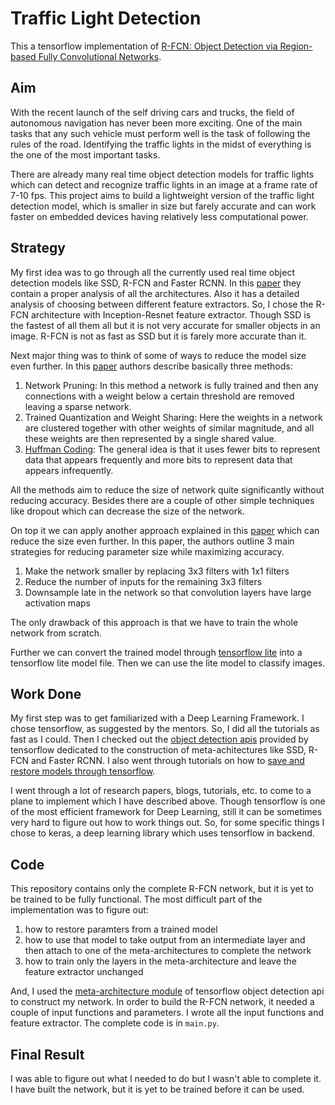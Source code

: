 # Traffic Light Detection

This a tensorflow implementation of [R-FCN: Object Detection via
Region-based Fully Convolutional Networks](https://arxiv.org/pdf/1605.06409.pdf).

## Aim

With the recent launch of the self driving cars and trucks, the field of autonomous navigation has never been more exciting. One of the main tasks that any such vehicle must perform well is the task of following the rules of the road. Identifying the traffic lights in the midst of everything is the one of the most important tasks. 

There are already many real time object detection models for traffic lights which can detect and recognize traffic lights in an image at a frame rate of 7-10 fps. This project aims to build a lightweight version of the traffic light detection model, which is smaller in size but farely accurate and can work faster on embedded devices having relatively less computational power. 

## Strategy

My first idea was to go through all the currently used real time object detection models like SSD, R-FCN and Faster RCNN. In this [paper](https://arxiv.org/abs/1611.10012) they contain a proper analysis of all the architectures. Also it has a detailed analysis of choosing between different feature extractors. So, I chose the R-FCN architecture with Inception-Resnet feature extractor. Though SSD is the fastest of all them all but it is not very accurate for smaller objects in an image. R-FCN is not as fast as SSD but it is farely more accurate than it.

Next major thing was to think of some of ways to reduce the model size even further. In this [paper](https://arxiv.org/abs/1510.00149) authors describe basically three methods: 

1. Network Pruning: In this method a network is fully trained and then any connections with a weight below a certain threshold are removed leaving a sparse network.
2. Trained Quantization and Weight Sharing: Here the weights in a network are clustered together with other weights of similar magnitude, and all these weights are then represented by a single shared value.
3. [Huffman Coding](https://en.wikipedia.org/wiki/Huffman_coding): The general idea is that it uses fewer bits to represent data that appears frequently and more bits to represent data that appears infrequently.

All the methods aim to reduce the size of network quite significantly without reducing accuracy. Besides there are a couple of other simple techniques like dropout which can decrease the size of the network.

On top it we can apply another approach explained in this [paper](https://arxiv.org/abs/1602.07360) which can reduce the size even further. In this paper, the authors outline 3 main strategies for reducing parameter size while maximizing accuracy.

1. Make the network smaller by replacing 3x3 filters with 1x1 filters
2. Reduce the number of inputs for the remaining 3x3 filters
3. Downsample late in the network so that convolution layers have large activation maps

The only drawback of this approach is that we have to train the whole network from scratch.

Further we can convert the trained model through [tensorflow lite](https://www.tensorflow.org/mobile/tflite/) into a tensorflow lite model file. Then we can use the lite model to classify images.

## Work Done

My first step was to get familiarized with a Deep Learning Framework. I chose tensorflow, as suggested by the mentors. So, 
I did all the tutorials as fast as I could. Then I checked out the [object detection apis](https://github.com/tensorflow/models/tree/master/research/object_detection/meta_architectures) provided by tensorflow dedicated to the construction of meta-achitectures like SSD, R-FCN and Faster RCNN. I also went through tutorials on how to [save and restore models through tensorflow](https://www.tensorflow.org/tutorials/keras/save_and_restore_models).

I went through a lot of research papers, blogs, tutorials, etc. to come to a plane to implement which I have described above.
Though tensorflow is one of the most efficient framework for Deep Learning, still it can be sometimes very hard to figure out how to work things out. So, for some specific things I chose to keras, a deep learning library which uses tensorflow in backend.  

## Code

This repository contains only the complete R-FCN network, but it is yet to be trained to be fully functional. The most difficult part of the implementation was to figure out:
1. how to restore paramters from a trained model
2. how to use that model to take output from an intermediate layer and then attach to one of the meta-architectures to complete the network
3. how to train only the layers in the meta-architecture and leave the feature extractor unchanged

And, I used the [meta-architecture module](https://github.com/tensorflow/models/tree/master/research/object_detection/meta_architectures) of tensorflow object detection api to construct my network. In order to build the R-FCN network, it needed a couple of input functions and parameters. I wrote all the input functions and feature extractor. The complete code is in `main.py`. 

## Final Result

I was able to figure out what I needed to do but I wasn't able to complete it. I have built the network, but it is yet to be trained before it can be used.
